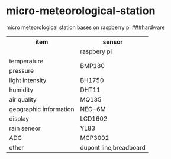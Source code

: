 # micro-meteorological-station
micro meteorological station bases on raspberry pi
###hardware
<table>
	<tr><th>item</th><th>sensor</th></tr>
	<tr><td></td><td>raspbery pi</td></tr>
	<tr><td>temperature</td><td rowspan="2">BMP180</td></tr>
	<tr><td>pressure</td></tr>
	<tr><td>light intensity</td><td>BH1750</td></tr>
	<tr><td>humidity</td><td>DHT11</td></tr>
	<tr><td>air quality</td><td>MQ135</td></tr>
	<tr><td>geographic information</td><td>NEO-6M</td></tr>
	<tr><td>display</td><td>LCD1602</td></tr>
	<tr><td>rain seneor</td><td>YL83</td></tr>
	<tr><td>ADC</td><td>MCP3002</td></tr>
	<tr><td>other</td><td>dupont line,breadboard</td></tr>
</table>
